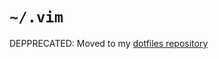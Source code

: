 # `~/.vim`

DEPPRECATED: Moved to my [dotfiles repository](https://github.com/jonathanan/dotfiles/tree/master/link/vim)
